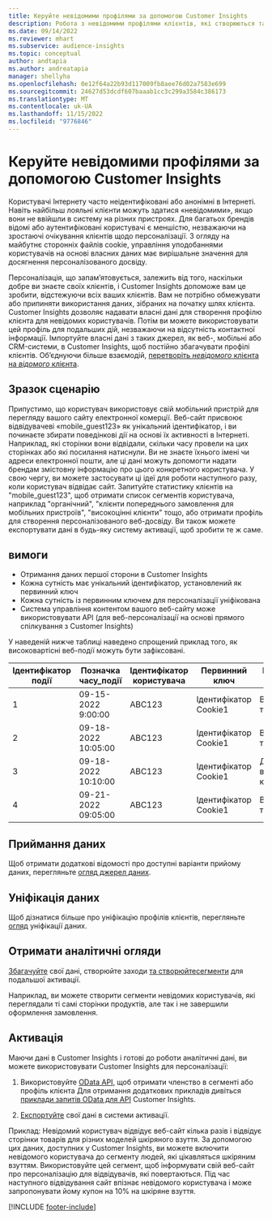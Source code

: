```yaml
---
title: Керуйте невідомими профілями за допомогою Customer Insights
description: Робота з невідомими профілями клієнтів, які створюються та керуються в Dynamics 365 Customer Insights.
ms.date: 09/14/2022
ms.reviewer: mhart
ms.subservice: audience-insights
ms.topic: conceptual
author: andtapia
ms.author: andreatapia
manager: shellyha
ms.openlocfilehash: 0e12f64a22b93d117009fb8aee76d02a7583e699
ms.sourcegitcommit: 24627d53dcdf607baaab1cc3c299a3584c386173
ms.translationtype: MT
ms.contentlocale: uk-UA
ms.lasthandoff: 11/15/2022
ms.locfileid: "9776846"
---
```

# <a name="manage-unknown-profiles-with-customer-insights"></a>Керуйте невідомими профілями за допомогою Customer Insights

Користувачі Інтернету часто неідентифіковані або анонімні в Інтернеті. Навіть найбільш лояльні клієнти можуть здатися «невідомими», якщо вони не ввійшли в систему на різних пристроях. Для багатьох брендів відомі або аутентифіковані користувачі є меншістю, незважаючи на зростаючі очікування клієнтів щодо персоналізації. З огляду на майбутнє сторонніх файлів cookie, управління уподобаннями користувачів на основі власних даних має вирішальне значення для досягнення персоналізованого досвіду.

Персоналізація, що запам’ятовується, залежить від того, наскільки добре ви знаєте своїх клієнтів, і Customer Insights допоможе вам це зробити, відстежуючи всіх ваших клієнтів.  Вам не потрібно обмежувати або припиняти використання даних, зібраних на початку шлях клієнта. Customer Insights дозволяє надавати власні дані для створення профілю клієнта для невідомих користувачів. Потім ви можете використовувати цей профіль для подальших дій, незважаючи на відсутність контактної інформації. Імпортуйте власні дані з таких джерел, як веб-, мобільні або CRM-системи, в Customer Insights, щоб постійно збагачувати профілі клієнтів. Об’єднуючи більше взаємодій, [перетворіть *невідомого* клієнта на *відомого* клієнта](unknown-to-known.md).

## <a name="sample-scenario"></a>Зразок сценарію

Припустимо, що користувач використовує свій мобільний пристрій для перегляду вашого сайту електронної комерції. Веб-сайт присвоює відвідувачеві «mobile_guest123» як унікальний ідентифікатор, і ви починаєте збирати поведінкові дії на основі їх активності в Інтернеті. Наприклад, які сторінки вони відвідали, скільки часу провели на цих сторінках або які посилання натиснули. Ви не знаєте їхнього імені чи адреси електронної пошти, але ці дані можуть допомогти надати брендам змістовну інформацію про цього конкретного користувача. У свою чергу, ви можете застосувати ці ідеї для роботи наступного разу, коли користувач відвідає сайт. Запитуйте статистику клієнтів на "mobile_guest123", щоб отримати список сегментів користувача, наприклад "органічний", "клієнти попереднього замовлення для мобільних пристроїв", "високоцінні клієнти" тощо, або отримати профіль для створення персоналізованого веб-досвіду. Ви також можете експортувати дані в будь-яку систему активації, щоб зробити те ж саме.

## <a name="prerequisites"></a>вимоги

- Отримання даних першої сторони в Customer Insights
- Кожна сутність має унікальний ідентифікатор, установлений як первинний ключ
- Кожна сутність із первинним ключем для персоналізації уніфікована
- Система управління контентом вашого веб-сайту може використовувати API (для веб-персоналізації на основі прямого спілкування з Customer Insights)

У наведеній нижче таблиці наведено спрощений приклад того, як високовартісні веб-події можуть бути зафіксовані.

|Ідентифікатор події|Позначка часу_події|Ідентифікатор користувача|Первинний ключ|Назва події|
|--|--|--|--|--|
|1|09-15-2022 9:00:00|ABC123|Ідентифікатор Cookie1|Вид товару|
|2|09-18-2022 10:05:00|ABC123|Ідентифікатор Cookie1|Вид товару|
|3|09-18-2022 10:10:00|ABC123|Ідентифікатор Cookie1|Додати в кошик|
|4|09-21-2022 09:05:00|ABC123|Ідентифікатор Cookie1|Вид товару|

## <a name="data-ingestion"></a>Приймання даних

Щоб отримати додаткові відомості про доступні варіанти прийому даних, перегляньте [огляд джерел даних](data-sources.md).

## <a name="data-unification"></a>Уніфікація даних

Щоб дізнатися більше про уніфікацію профілів клієнтів, перегляньте [огляд](data-unification.md) уніфікації даних.

## <a name="get-insights"></a>Отримати аналітичні огляди

[Збагачуйте](enrichment-hub.md) свої дані, створюйте заходи [та створюйте](measures.md)[сегменти](segments.md) для подальшої активації.

Наприклад, ви можете створити сегменти невідомих користувачів, які переглядали ті самі сторінки продуктів, але так і не завершили оформлення замовлення.

## <a name="activation"></a>Активація

Маючи дані в Customer Insights і готові до роботи аналітичні дані, ви можете використовувати Customer Insights для персоналізації:

1. Використовуйте [OData API](apis.md), щоб отримати членство в сегменті або профіль клієнта Для отримання додаткових прикладів дивіться [приклади запитів OData для API](odata-examples.md) Customer Insights.

1. [Експортуйте](export-destinations.md) свої дані в системи активації.

Приклад: Невідомий користувач відвідує веб-сайт кілька разів і відвідує сторінки товарів для різних моделей шкіряного взуття. За допомогою цих даних, доступних у Customer Insights, ви можете включити невідомого користувача до сегменту людей, які цікавляться шкіряним взуттям. Використовуйте цей сегмент, щоб інформувати свій веб-сайт про персоналізацію для відвідувачів, які повертаються. Під час наступного відвідування сайт впізнає невідомого користувача і може запропонувати йому купон на 10% на шкіряне взуття.

[!INCLUDE [footer-include](includes/footer-banner.md)]
